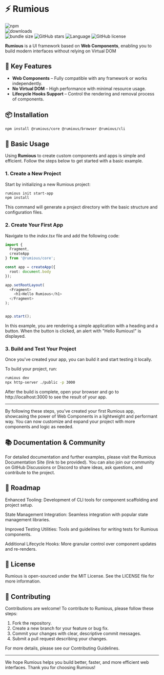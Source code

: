 # ⚡ Rumious

![npm](https://img.shields.io/npm/v/@rumious/core)  
![downloads](https://img.shields.io/npm/dt/@rumious/core)  
![bundle size](https://img.shields.io/bundlephobia/min/@rumious/core)
![GitHub stars](https://img.shields.io/github/stars/smtdfc/rumious?style=social)
![Language](https://img.shields.io/github/languages/top/smtdfc/rumious)
![GitHub license](https://img.shields.io/github/license/smtdfc/rumious)

**Rumious** is a UI framework based on **Web Components**, enabling you to build modern interfaces without relying on Virtual DOM

## 🚀 Key Features

- **Web Components** – Fully compatible with any framework or works independently.
- **No Virtual DOM** – High performance with minimal resource usage.
- **Lifecycle Hooks Support** – Control the rendering and removal process of components.

## 📦 Installation

```sh
npm install @rumious/core @rumious/browser @rumious/cli
```

## 🔧 Basic Usage

Using **Rumious** to create custom components and apps is simple and efficient. Follow the steps below to get started with a basic example.

### 1. Create a New Project

Start by initializing a new Rumious project:

```sh
rumious init start-app
npm install
```

This command will generate a project directory with the basic structure and configuration files.

### 2. Create Your First App

Navigate to the _index.tsx_ file and add the following code:

```typescript
import {
  Fragment,
  createApp
} from '@rumious/core';

const app = createApp({
  root: document.body
});

app.setRootLayout(
  <Fragment>
    <h1>Hello Rumious</h1>
  </Fragment>
);


app.start();

```

In this example, you are rendering a simple application with a heading and a button. When the button is clicked, an alert with "Hello Rumious!" is displayed.

### 3. Build and Test Your Project

Once you've created your app, you can build it and start testing it locally.

To build your project, run:

```sh
rumious dev
npx http-server ./public -p 3000
```

After the build is complete, open your browser and go to http://localhost:3000 to see the result of your app.

---

By following these steps, you’ve created your first Rumious app, showcasing the power of Web Components in a lightweight and performant way. You can now customize and expand your project with more components and logic as needed.

## 📚 Documentation & Community

For detailed documentation and further examples, please visit the Rumious Documentation Site (link to be provided). You can also join our community on GitHub Discussions or Discord to share ideas, ask questions, and contribute to the project.

## 🎯 Roadmap

Enhanced Tooling: Development of CLI tools for component scaffolding and project setup.

State Management Integration: Seamless integration with popular state management libraries.

Improved Testing Utilities: Tools and guidelines for writing tests for Rumious components.

Additional Lifecycle Hooks: More granular control over component updates and re-renders.

## 📄 License

Rumious is open-sourced under the MIT License. See the LICENSE file for more information.

## 🙏 Contributing

Contributions are welcome! To contribute to Rumious, please follow these steps:

1. Fork the repository.
2. Create a new branch for your feature or bug fix.
3. Commit your changes with clear, descriptive commit messages.
4. Submit a pull request describing your changes.

For more details, please see our Contributing Guidelines.

---

We hope Rumious helps you build better, faster, and more efficient web interfaces. Thank you for choosing Rumious!
